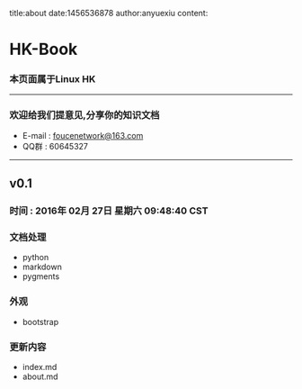 title:about
date:1456536878
author:anyuexiu
content:
# HK-Book
### 本页面属于Linux HK
--------------------
### 欢迎给我们提意见,分享你的知识文档
* E-mail : foucenetwork@163.com
* QQ群 : 60645327
--------------------
## v0.1
### 时间 : 2016年 02月 27日 星期六 09:48:40 CST
### 文档处理
* python
* markdown
* pygments
### 外观
* bootstrap
### 更新内容
* index.md
* about.md
